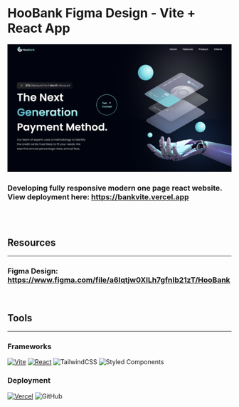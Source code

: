 # HooBank Figma Design - Vite + React App

![HooBank Preview](./src/assets/screenshot.png)

### Developing fully responsive modern one page react website. View deployment here: https://bankvite.vercel.app

<br><br>

## Resources

<hr>

### Figma Design: https://www.figma.com/file/a6Iqtjw0XlLh7gfnIb21zT/HooBank

<br>

## Tools

<hr>

### Frameworks

[![Vite](https://img.shields.io/badge/vite-%23646CFF.svg?style=for-the-badge&logo=vite&logoColor=white 'ViteJs')](https://bankvite.vercel.app)
[![React](https://img.shields.io/badge/react-%2320232a.svg?style=for-the-badge&logo=react&logoColor=%2361DAFB)](https://bankvite.vercel.app)
![TailwindCSS](https://img.shields.io/badge/tailwindcss-%2338B2AC.svg?style=for-the-badge&logo=tailwind-css&logoColor=white)
![Styled Components](https://img.shields.io/badge/styled--components-DB7093?style=for-the-badge&logo=styled-components&logoColor=white)

### Deployment

[![Vercel](https://img.shields.io/badge/vercel-%23000000.svg?style=for-the-badge&logo=vercel&logoColor=white)](https://bankvite.vercel.app)
![GitHub](https://img.shields.io/badge/github-%23121011.svg?style=for-the-badge&logo=github&logoColor=white)
